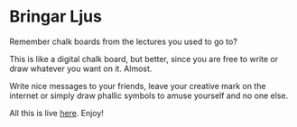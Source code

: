 # Bringar Ljus
Remember chalk boards from the lectures you used to go to?

This is like a digital chalk board, but better, since you are free to write or draw whatever you want on it. Almost.


Write nice messages to your friends, leave your creative mark on the internet or simply draw phallic symbols to amuse yourself and no one else.

All this is live [here](https://www.bringar-ljus.life). Enjoy!
